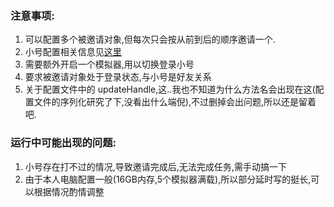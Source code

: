 ### **注意事项:**

1. 可以配置多个被邀请对象,但每次只会按从前到后的顺序邀请一个.
2. 小号配置相关信息见[这里](../../tasks/Component/SwitchAccount/README.md)
3. 需要额外开启一个模拟器,用以切换登录小号
4. 要求被邀请对象处于登录状态,与小号是好友关系
5. 关于配置文件中的 updateHandle,这..我也不知道为什么方法名会出现在这(配置文件的序列化研究了下,没看出什么端倪),不过删掉会出问题,所以还是留着吧.

### **运行中可能出现的问题:**
1. 小号存在打不过的情况,导致邀请完成后,无法完成任务,需手动搞一下 
2. 由于本人电脑配置一般(16GB内存,5个模拟器满载),所以部分延时写的挺长,可以根据情况酌情调整

